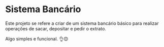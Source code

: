 # Sistema Bancário

Este projeto se refere a criar de um sistema bancário básico para realizar operações de sacar, depositar e pedir o extrato.

Algo simples e funcional. 👌😊
